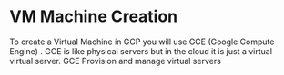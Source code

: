 # VM Machine Creation

To create a Virtual Machine in GCP you will use GCE (Google Compute Engine) . GCE is like physical servers but in the cloud it is just a virtual virtual server. GCE Provision and manage virtual servers